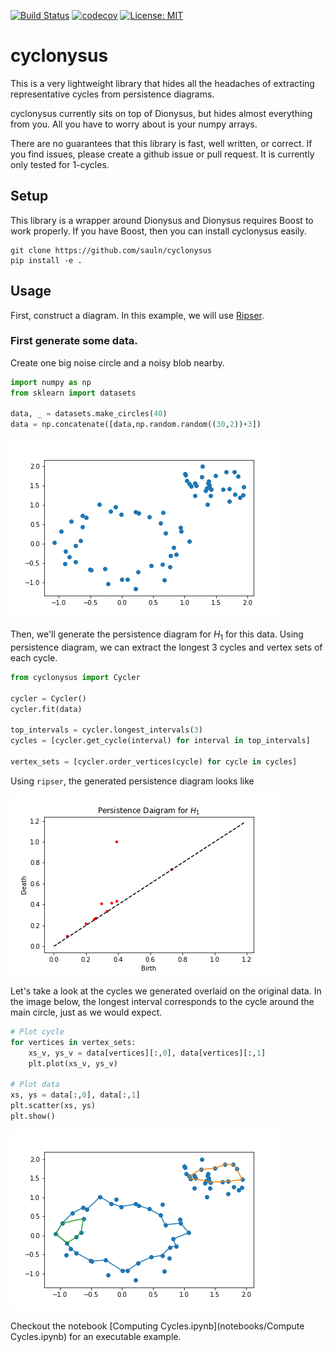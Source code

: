 [![Build Status](https://travis-ci.org/sauln/cyclonysus.svg?branch=master)](https://travis-ci.org/sauln/cyclonysus)
[![codecov](https://codecov.io/gh/sauln/cyclonysus/branch/master/graph/badge.svg)](https://codecov.io/gh/sauln/cyclonysus)
[![License: MIT](https://img.shields.io/badge/License-MIT-yellow.svg)](https://opensource.org/licenses/MIT)

# cyclonysus

This is a very lightweight library that hides all the headaches of extracting representative cycles from persistence diagrams. 

cyclonysus currently sits on top of Dionysus, but hides almost everything from you. All you have to worry about is your numpy arrays.

There are no guarantees that this library is fast, well written, or correct. If you find issues, please create a github issue or pull request. It is currently only tested for 1-cycles.

## Setup

This library is a wrapper around Dionysus and Dionysus requires Boost to work properly. If you have Boost, then you can install cyclonysus easily.

```
git clone https://github.com/sauln/cyclonysus
pip install -e .
```

## Usage

First, construct a diagram. In this example, we will use [Ripser](https://github.com/sauln/ripser).

### First generate some data. 

Create one big noise circle and a noisy blob nearby.

``` Python
import numpy as np
from sklearn import datasets

data, _ = datasets.make_circles(40)
data = np.concatenate([data,np.random.random((30,2))+3])
```

![raw data, one noise circle with another blob nearby][dataset]

Then, we'll generate the persistence diagram for $H_1$ for this data.  Using persistence diagram, we can extract the longest 3 cycles and vertex sets of each cycle.

``` Python
from cyclonysus import Cycler

cycler = Cycler()
cycler.fit(data)

top_intervals = cycler.longest_intervals(3)
cycles = [cycler.get_cycle(interval) for interval in top_intervals]

vertex_sets = [cycler.order_vertices(cycle) for cycle in cycles]
```

Using `ripser`, the generated persistence diagram looks like

![persistence diagram for H1. One point far from the diagonal][persistence-diagram]

Let's take a look at the cycles we generated overlaid on the original data. In the image below, the longest interval corresponds to the cycle around the main circle, just as we would expect.

``` Python
# Plot cycle
for vertices in vertex_sets:
    xs_v, ys_v = data[vertices][:,0], data[vertices][:,1]
    plt.plot(xs_v, ys_v)

# Plot data
xs, ys = data[:,0], data[:,1]
plt.scatter(xs, ys)
plt.show()
```

![multiple cycles on dataset][multiple-cycles]

Checkout the notebook [Computing Cycles.ipynb](notebooks/Compute Cycles.ipynb) for an executable example.


<!-- Images -->
[persistence-diagram]: docs/images/persistence_diagram.png
[dataset]: docs/images/data_with_noisy_circle.png
[multiple-cycles]: docs/images/multiple-cycles.png "Multiple cycles on dataset"

